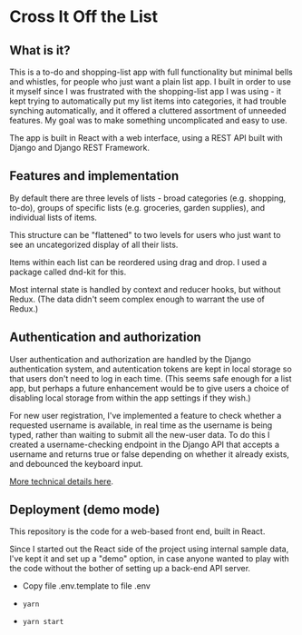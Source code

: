 # Cross It Off the List 

## What is it?

This is a to-do and shopping-list app with full functionality but minimal bells and whistles, for people who just want a plain list app.  I built in order to use it myself since I was frustrated with the shopping-list app I was using - it kept trying to automatically put my list items into categories, it had trouble synching automatically, and it offered a cluttered assortment of unneeded features.  My goal was to make something uncomplicated and easy to use.

The app is built in React with a web interface, using a REST API built with Django and Django REST Framework.  

## Features and implementation

By default there are three levels of lists - broad categories (e.g. shopping, to-do), groups of specific lists (e.g. groceries, garden supplies), and individual lists of items.  

This structure can be "flattened" to two levels for users who just want to see an uncategorized display of all their lists.

Items within each list can be reordered using drag and drop.  I used a package called dnd-kit for this.

Most internal state is handled by context and reducer hooks, but without Redux.  (The data didn't seem complex enough to warrant the use of Redux.)  

## Authentication and authorization

User authentication and authorization are handled by the Django authentication system, and autentication tokens are kept in local storage so that users don't need to log in each time.  (This seems safe enough for a list app, but perhaps a future enhancement would be to give users a choice of disabling local storage from within the app settings if they wish.)

For new user registration, I've implemented a feature to check whether a requested username is available, in real time as the username is being typed, rather than waiting to submit all the new-user data.  To do this I created a username-checking endpoint in the Django API that accepts a username and returns true or false depending on whether it already exists, and debounced the keyboard input. 

[More technical details here](./details.md).

## Deployment (demo mode)

This repository is the code for a web-based front end, built in React.

Since I started out the React side of the project using internal sample data, I've kept it and set up a "demo" option, in case anyone wanted to play with the code without the bother of setting up a back-end API server.

- Copy file .env.template to file .env

- ```yarn```

- ```yarn start```


